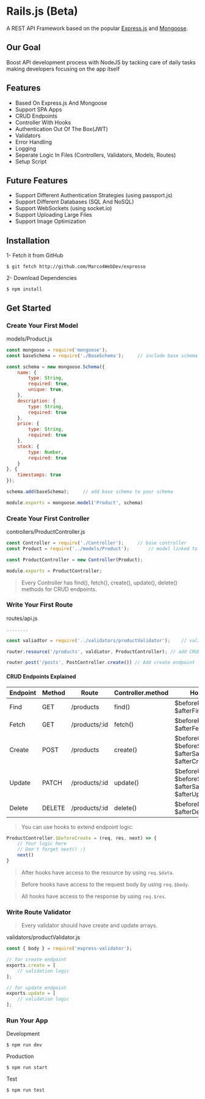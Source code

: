 # Rails.js (Beta)
A REST API Framework based on the popular [Express.js](https://expressjs.com) and [Mongoose](https://mongoosejs.com).

## Our Goal
Boost API development process with NodeJS by tacking care of daily tasks making developers focusing on the app itself

## Features
* Based On Express.js And Mongoose
* Support SPA Apps
* CRUD Endpoints
* Controller With Hooks
* Authentication Out Of The Box(JWT)
* Validators
* Error Handling
* Logging
* Seperate Logic In Files (Controllers, Validators, Models, Routes)
* Setup Script

## Future Features
* Support Different Authentication Strategies (using passport.js)
* Support Different Databases (SQL And NoSQL)
* Support WebSockets (using socket.io)
* Support Uploading Large Files
* Support Image Optimization

## Installation
1- Fetch it from GitHub

``` 
$ git fetch http://github.com/Marco4WebDev/expresso
```

2- Download Dependencies

``` 
$ npm install
```

## Get Started

### Create Your First Model

models/Product.js
```javascript
const mongoose = require('mongoose');
const baseSchema = require('./BaseSchema');     // include base schema

const schema = new mongoose.Schema({
    name: {
        type: String,
        required: true,
        unique: true,
    },
    description: {
        type: String,
        required: true
    },
    price: {
        type: String,
        required: true
    },
    stock: {
        type: Number,
        required: true
    }
}, {
    timestamps: true
});

schema.add(baseSchema);     // add base schema to your schema

module.exports = mongoose.model('Product', schema)
```

### Create Your First Controller

controllers/ProductController.js
```javascript
const Controller = require('./Controller');     // base controller
const Product = require('../models/Product');       // model linked to the controller

const ProductController = new Controller(Product);

module.exports = ProductController;
```
> Every Controller has find(), fetch(), create(), update(), delete() methods for CRUD endpoints.

### Write Your First Route

routes/api.js
```javascript
........

const valiadtor = require('../validators/productValidator');    // validation logic in seperate file

router.resource('/products', valdiator, ProductController); // add CRUD endpoints for products

router.post('/posts', PostController.create()) // Add create endpoint for posts
```
#### CRUD Endpoints Explained

| Endpoint | Method | Route         | Controller.method | Hooks                                                        |
|----------|--------|---------------|-------------------|--------------------------------------------------------------|
| Find     | GET    | /products     | find()            | $beforeFind(), $afterFind()                                  |
| Fetch    | GET    | /products/:id | fetch()           | $beforeFetch(), $afterFetch()                                |
| Create   | POST   | /products     | create()          | $beforeCreate(), $beforeSave(), $afterSave(), $afterCreate() |
| Update   | PATCH  | /products/:id | update()          | $beforeUpdate(), $beforeSave(), $afterSave(), $afterUpdate() |
| Delete   | DELETE | /products/:id | delete()          | $beforeDelete(), $afterDelete()                              |

> You can use hooks to extend endpoint logic:
```javascript
ProductController.$beforeCreate = (req, res, next) => {
    // Your logic here
    // Don't forget next() :)
    next()
}
```
> After hooks have access to the resource by using `req.$data`.

> Before hooks have access to the request body by using `req.$body`.

> All hooks have access to the response by using `req.$res`.

### Write Route Validator

> Every validator should have create and update arrays.

validators/productValidator.js
```javascript
const { body } = require('express-validator');

// for create endpoint
exports.create = [
    // validation logic
];

// for update endpoint
exports.update = [
    // validation logic
];
```

### Run Your App

Development
```
$ npm run dev
```

Production
```
$ npm run start
```

Test
```
$ npm run test
```
